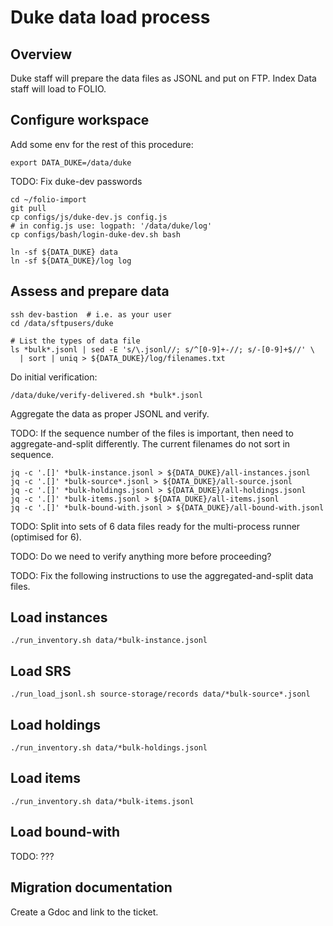 # Duke data load process

## Overview

Duke staff will prepare the data files as JSONL and put on FTP.
Index Data staff will load to FOLIO.

## Configure workspace

Add some env for the rest of this procedure:

```
export DATA_DUKE=/data/duke
```

TODO: Fix duke-dev passwords

```
cd ~/folio-import
git pull
cp configs/js/duke-dev.js config.js
# in config.js use: logpath: '/data/duke/log'
cp configs/bash/login-duke-dev.sh bash

ln -sf ${DATA_DUKE} data
ln -sf ${DATA_DUKE}/log log
```

## Assess and prepare data

```
ssh dev-bastion  # i.e. as your user
cd /data/sftpusers/duke

# List the types of data file
ls *bulk*.jsonl | sed -E 's/\.jsonl//; s/^[0-9]+-//; s/-[0-9]+$//' \
  | sort | uniq > ${DATA_DUKE}/log/filenames.txt
```

Do initial verification:

```
/data/duke/verify-delivered.sh *bulk*.jsonl
```

Aggregate the data as proper JSONL and verify.

TODO: If the sequence number of the files is important, then need to aggregate-and-split differently. The current filenames do not sort in sequence.

```
jq -c '.[]' *bulk-instance.jsonl > ${DATA_DUKE}/all-instances.jsonl
jq -c '.[]' *bulk-source*.jsonl > ${DATA_DUKE}/all-source.jsonl
jq -c '.[]' *bulk-holdings.jsonl > ${DATA_DUKE}/all-holdings.jsonl
jq -c '.[]' *bulk-items.jsonl > ${DATA_DUKE}/all-items.jsonl
jq -c '.[]' *bulk-bound-with.jsonl > ${DATA_DUKE}/all-bound-with.jsonl
```

TODO: Split into sets of 6 data files ready for the multi-process runner (optimised for 6).

TODO: Do we need to verify anything more before proceeding?

TODO: Fix the following instructions to use the aggregated-and-split data files.

## Load instances

```
./run_inventory.sh data/*bulk-instance.jsonl
```

## Load SRS

```
./run_load_jsonl.sh source-storage/records data/*bulk-source*.jsonl
```

## Load holdings

```
./run_inventory.sh data/*bulk-holdings.jsonl
```

## Load items

```
./run_inventory.sh data/*bulk-items.jsonl
```

## Load bound-with

TODO: ???

## Migration documentation

Create a Gdoc and link to the ticket.

